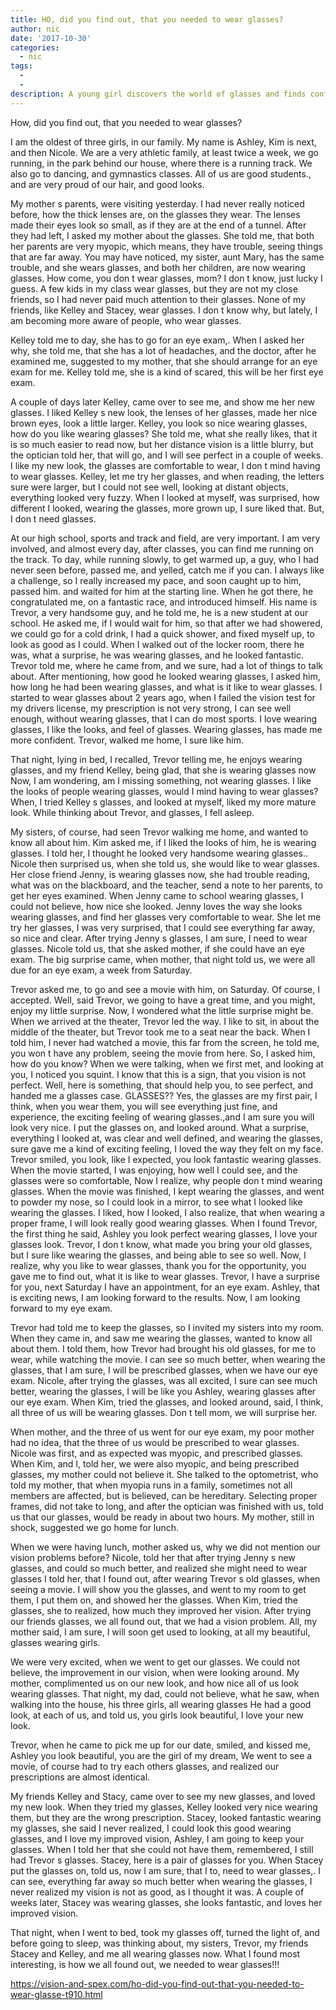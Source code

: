 ```yaml
---
title: HO, did you find out, that you needed to wear glasses?
author: nic
date: '2017-10-30'
categories:
  - nic
tags:
  - 
  - 
description: A young girl discovers the world of glasses and finds confidence in her new look.
---
```

How, did you find out, that you needed to wear glasses?


I am the oldest of three girls, in our family.
My name is Ashley, Kim is next, and then Nicole.
We are a very athletic family, at least twice a week, we go running, in the park behind our house, where there is a running track.
We also go to dancing, and gymnastics classes.
All of us are good students., and are very proud of our hair, and good looks.


My mother s parents, were visiting yesterday.
I had never really noticed before, how the thick lenses are, on the glasses they wear.
The lenses made their eyes look so small, as if they are at the end of a tunnel.
After they had left, I asked my mother about the glasses.
She told me, that both her parents are very myopic, which means, they have trouble, seeing things that are far away. 
You may have noticed, my sister, aunt Mary, has the same trouble, and she wears glasses, and both her children, are now wearing glasses.
How come, you don t wear glasses, mom?
I don t know, just lucky I guess.
A few kids in my class wear glasses, but they are not my close friends, so I had never paid much attention to their glasses.
None of my friends, like Kelley and Stacey, wear glasses. 
I don t know why, but lately, I am becoming more aware of people, who wear glasses.


Kelley told me to day, she has to go for an eye exam,.
When I asked her why, she told me, that she has a lot of headaches, and the doctor, after he examined me, suggested to my mother, that she should arrange for an eye exam for me.
Kelley told me, she is a kind of scared, this will be her first eye exam.


A couple of days later Kelley, came over to see me, and show me her new glasses.
I liked Kelley s new look, the lenses of her glasses, made her nice brown eyes, look a little larger.
Kelley, you look so nice wearing glasses, how do you like wearing glasses?
She told me, what she really likes, that it is so much easier to read now, but her distance vision is a little blurry, but the optician told her, that will go, and I will see perfect in a couple of weeks.
I like my new look, the glasses are comfortable to wear, I don t mind having to wear glasses.
Kelley, let me try her glasses, and when reading, the letters sure were larger, but I could not see well, looking at distant objects, everything looked very fuzzy.
When I looked at myself, was surprised, how different I looked, wearing the glasses, more grown up,
I sure liked that.
But, I don t need glasses.

At our high school, sports and track and field, are very important.
I am very involved, and almost every day, after classes, you can find me running on the track.
To day, while running slowly, to get warmed up, a guy, who I had never seen before, passed me, and yelled, catch me if you can.
I always like a challenge, so I really increased my pace, and soon caught up to him, passed him.
and waited for him at the starting line.
When he got there, he congratulated me, on a fantastic race, and introduced himself.
His name is Trevor, a very handsome guy, and he told me, he is a new student at our school.
He asked me, if I would wait for him, so that after we had showered, we could go for a cold drink,
I had a quick shower, and fixed myself up, to look as good as I could.
When I walked out of the locker room, there he was, what a surprise, he was wearing glasses,
and he looked fantastic.
Trevor told me, where he came from, and we sure, had a lot of things to talk about.
After mentioning, how good he looked wearing glasses, I asked him, how long he had been wearing glasses, and what is it like to wear glasses.
I started to wear glasses about 2 years ago, when I failed the vision test for my drivers license, my prescription is not very strong, I can see well enough, without wearing glasses, that I can do most sports.
I love wearing glasses, I like the looks, and feel of glasses.
Wearing glasses, has made me more confident.
Trevor, walked me home, I sure like him.


That night, lying in bed, I recalled, Trevor telling me, he enjoys wearing glasses, and my friend Kelley, being glad, that she is wearing glasses now
Now, I am wondering, am I missing something, not wearing glasses.
I like the looks of people wearing glasses, would I mind having to wear glasses?
When, I tried Kelley s glasses, and looked at myself, liked my more mature look.
While thinking about Trevor, and glasses, I fell asleep.


My sisters, of course, had seen Trevor walking me home, and wanted to know all about him.
Kim asked me, if I liked the looks of him, he is wearing glasses. 
I told her, I thought he looked very handsome wearing glasses..
Nicole then surprised us, when she told us, she would like to wear glasses. 
Her close friend Jenny, is wearing glasses now, she had trouble reading, what was on the blackboard, and the teacher, send a note to her parents, to get her eyes examined.
When Jenny came to school wearing glasses, I could not believe, how nice she looked. 
Jenny loves the way she looks wearing glasses, and find her glasses very comfortable to wear.
She let me try her glasses, I was very surprised, that I could see everything far away, so nice and clear. 
After trying Jenny s glasses, I am sure, I need to wear glasses.
Nicole told us, that she asked mother, if she could have an eye exam. 
The big surprise came, when mother, that night told us, we were all due for an eye exam, a week from Saturday.


Trevor asked me, to go and see a movie with him, on Saturday.
Of course, I accepted.
Well, said Trevor, we going to have a great time, and you might, enjoy my little surprise.
Now, I wondered what the little surprise might be.
When we arrived at the theater, Trevor led the way.
I like to sit, in about the middle of the theater, but Trevor took me to a seat near the back.
When I told him, I never had watched a movie, this far from the screen, he told me, you won t have any problem, seeing the movie from here.
So, I asked him, how do you know?
When we were talking, when we first met, and looking at you, I noticed you squint.
I know that this is a sign, that you vision is not perfect.
Well, here is something, that should help you, to see perfect, and handed me a glasses case.
GLASSES??
Yes, the glasses are my first pair, I think, when you wear them, you will see everything just fine, and experience, the exciting feeling of wearing glasses.,and I am sure you will look very nice.
I put the glasses on, and looked around.
What a surprise, everything I looked at, was clear and well defined, and wearing the glasses, sure gave me a kind of exciting feeling, I loved the way they felt on my face.
Trevor smiled, you look, like I expected, you look fantastic wearing glasses.
When the movie started, I was enjoying, how well I could see, and the glasses were so comfortable, Now I realize, why people don t mind wearing glasses. 
When the movie was finished, I kept wearing the glasses, and went to powder my nose, so I could look in a mirror, to see what I looked like wearing the glasses.
I liked, how I looked, I also realize, that when wearing a proper frame, I will look really good wearing glasses.
When I found Trevor, the first thing he said, Ashley you look perfect wearing glasses, I love your glasses look.
Trevor, I don t know, what made you bring your old glasses, but I sure like wearing the glasses, and being able to see so well.
Now, I realize, why you like to wear glasses, thank you for the opportunity, you gave me to find out, what it is like to wear glasses.
Trevor, I have a surprise for you, next Saturday I have an appointment, for an eye exam.
Ashley, that is exciting news, I am looking forward to the results. 
Now, I am looking forward to my eye exam.


Trevor had told me to keep the glasses, so I invited my sisters into my room.
When they came in, and saw me wearing the glasses, wanted to know all about them.
I told them, how Trevor had brought his old glasses, for me to wear, while watching the movie. 
I can see so much better, when wearing the glasses, that I am sure, I will be prescribed glasses, when we have our eye exam.
Nicole, after trying the glasses, was all excited, I sure can see much better, wearing the glasses, I will be like you Ashley, wearing glasses after our eye exam.
When Kim, tried the glasses, and looked around, said, I think, all three of us will be wearing glasses.
Don t tell mom, we will surprise her.


When mother, and the three of us went for our eye exam, my poor mother had no idea, that the three of us would be prescribed to wear glasses.
Nicole was first, and as expected was myopic, and prescribed glasses.
When Kim, and I, told her, we were also myopic, and being prescribed glasses, my mother could not believe it.
She talked to the optometrist, who told my mother, that when myopia runs in a family, sometimes not all members are affected, but is believed, can be hereditary.
Selecting proper frames, did not take to long, and after the optician was finished with us, told us that our glasses, would be ready in about two hours. 
My mother, still in shock, suggested we go home for lunch.


When we were having lunch, mother asked us, why we did not mention our vision problems before?
Nicole, told her that after trying Jenny s new glasses, and could so much better, and realized she might need to wear glasses
I told her, that I found out, after wearing Trevor s old glasses, when seeing a movie. 
I will show you the glasses, and went to my room to get them, I put them on, and showed her the glasses.
When Kim, tried the glasses, she to realized, how much they improved her vision. 
After trying our friends glasses, we all found out, that we had a vision problem.
All, my mother said, I am sure, I will soon get used to looking, at all my beautiful, glasses wearing girls.


We were very excited, when we went to get our glasses.
We could not believe, the improvement in our vision, when were looking around.
My mother, complimented us on our new look, and how nice all of us look wearing glasses.
That night, my dad, could not believe, what he saw, when walking into the house, his three girls, all wearing glasses
He had a good look, at each of us, and told us, you girls look beautiful, I love your new look.


Trevor, when he came to pick me up for our date, smiled, and kissed me, Ashley you look beautiful, you are the girl of my dream,
We went to see a movie, of course had to try each others glasses, and realized our prescriptions are almost identical.


My friends Kelley and Stacy, came over to see my new glasses, and loved my new look.
When they tried my glasses, Kelley looked very nice wearing them, but they are the wrong prescription.
Stacey, looked fantastic wearing my glasses, she said I never realized, I could look this good wearing glasses, and I love my improved vision, Ashley, I am going to keep your glasses.
When I told her that she could not have them, remembered, I still had Trevor s glasses.
Stacey, here is a pair of glasses for you.
When Stacey put the glasses on, told us, now I am sure, that I to, need to wear glasses,.
I can see, everything far away so much better when wearing the glasses, I never realized my vision is not as good, as I thought it was.
A couple of weeks later, Stacey was wearing glasses, she looks fantastic, and loves her improved vision.


That night, when I went to bed, took my glasses off, turned the light of, and before going to sleep, was thinking about, my sisters, Trevor, my friends Stacey and Kelley, and me all wearing glasses now.
What I found most interesting, is how we all found out, we needed to wear glasses!!!

https://vision-and-spex.com/ho-did-you-find-out-that-you-needed-to-wear-glasse-t910.html